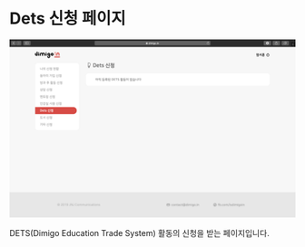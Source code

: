 # Dets 신청 페이지

![](../.gitbook/assets/image%20(5).png)

DETS\(Dimigo Education Trade System\) 활동의 신청을 받는 페이지입니다.
